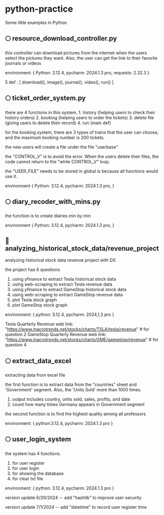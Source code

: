 # python-practice
Some little examples in Python


## 🌕 resource_download_controller.py
this controller can download pictures from the internet when the users select the pictures they want. Also, the user can get the link to their favorite journals or videos

environment: {
    Python: 3.12.4,
    pycharm: 2024.1.3 pro,
    requests: 2.32.3
}

5 def : [ download(), image(), journal(), video(), run() ]


## 🌕 ticket_order_system.py
there are 4 functions in this system. 1. history (helping users to check their history orders) 2. booking (helping users to order the tickets) 3. delete file (giving users to delete their record) 4. run (main def)

for the booking system, there are 3 types of trains that the user can choose, and the maximum booking number is 200 tickets. 

the new users will create a file under the file "userbase"

the "CONTROL_V" is to avoid the error. When the users delete their files, the code cannot return to the "while CONTROL_V" loop. 

the "USER_FILE" needs to be stored in global is because all functions would use it. 

environment {
    Python: 3.12.4,
    pycharm: 2024.1.3 pro,
}


## 🌕 diary_recoder_with_mins.py
the function is to create diaries min by min

environment {
    Python: 3.12.4,
    pycharm: 2024.1.3 pro, 
}


## 🔆 analyzing_historical_stock_data/revenue_project
analyzing historical stock data revenue project with DS

the project has 6 questions 
1. using yfinance to extract Tesla historical stock data
2. using web-scraping to extract Tesla revenue data
3. using yfinance to extract GameStop historical stock data
4. using web-scraping to extract GameStop revenue data
5. plot Tesla stock graph
6. plot GameStop stock graph

environment: {
    python: 3.12.4,
    pycharm: 2024,1,3 pro
}

Tesla Quarterly Revenue web link: "https://www.macrotrends.net/stocks/charts/TSLA/tesla/revenue"  # for question 2 
GameStop Quarterly Revenue web link: "https://www.macrotrends.net/stocks/charts/GME/gamestop/revenue" # for question 4


## 🌕 extract_data_excel
extracting data from excel file

the first function is to extract data from the "countries" sheet and 'Government' segment. Also, the 'Units Sold' more than 1000 times.
1. output includes country, units sold, sales, profits, and date
2. count how many times Germany appears in Government segment

the second function is to find the highest quality among all professors

environment: {
    python:3.12.4,
    pycharm: 2024.1.3 pro
}


## 🌕 user_login_system
the system has 4 functions. 
   1. for user register
   2. for user login
   3. for showing the database
   4. for clear txt file

environment: {
    python: 3.12.4,
    pycharm: 2024.1.3 pro
}

version update 6/29/2024  -- add "hashlib" to improve user security

version update 7/1/2024 -- add "datetime" to record user register time




